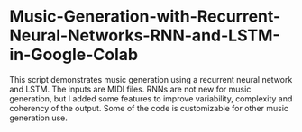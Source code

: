 # Music-Generation-with-Recurrent-Neural-Networks-RNN-and-LSTM-in-Google-Colab
This script demonstrates music generation using a recurrent neural network and LSTM. The inputs are MIDI files. RNNs are not new for music generation, but I added some features to improve variability, complexity and coherency of the output. Some of the code is customizable for other music generation use.
